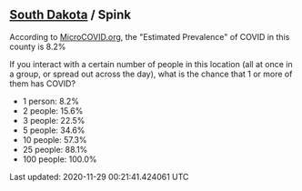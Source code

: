 
## [South Dakota](/united-states/south-dakota) / Spink

According to [MicroCOVID.org](http://microcovid.org),
the "Estimated Prevalence" of COVID in this county is 8.2%

If you interact with a certain number of people in this location
(all at once in a group, or spread out across the day), what is the chance that
1 or more of them has COVID?

- 1 person: 8.2%
- 2 people: 15.6%
- 3 people: 22.5%
- 5 people: 34.6%
- 10 people: 57.3%
- 25 people: 88.1%
- 100 people: 100.0%

Last updated: 2020-11-29 00:21:41.424061 UTC

